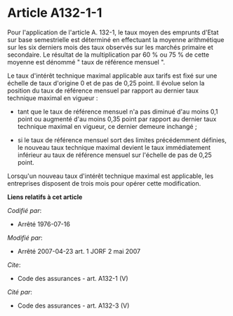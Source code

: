 # Article A132-1-1

Pour l'application de l'article A. 132-1, le taux moyen des emprunts d'Etat sur base semestrielle est déterminé en effectuant
la moyenne arithmétique sur les six derniers mois des taux observés sur les marchés primaire et secondaire. Le résultat de la
multiplication par 60 % ou 75 % de cette moyenne est dénommé " taux de référence mensuel ". 

Le taux d'intérêt technique maximal applicable aux tarifs est fixé sur une échelle de taux d'origine 0 et de pas de 0,25
point. Il évolue selon la position du taux de référence mensuel par rapport au dernier taux technique maximal en vigueur :

- tant que le taux de référence mensuel n'a pas diminué d'au moins 0,1 point ou augmenté d'au moins 0,35 point par rapport au
dernier taux technique maximal en vigueur, ce dernier demeure inchangé ;

- si le taux de référence mensuel sort des limites précédemment définies, le nouveau taux technique maximal devient le taux
immédiatement inférieur au taux de référence mensuel sur l'échelle de pas de 0,25 point. 

Lorsqu'un nouveau taux d'intérêt technique maximal est applicable, les entreprises disposent de trois mois pour opérer cette
modification.

**Liens relatifs à cet article**

_Codifié par_:

  - Arrêté 1976-07-16

_Modifié par_:

  - Arrêté 2007-04-23 art. 1 JORF 2 mai 2007

_Cite_:

  - Code des assurances - art. A132-1 (V)

_Cité par_:

  - Code des assurances - art. A132-3 (V)
